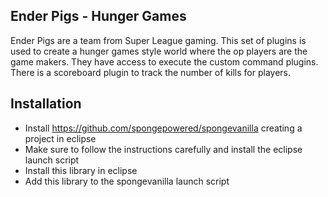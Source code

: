 ## Ender Pigs - Hunger Games
Ender Pigs are a team from Super League gaming.  This set of plugins is used to create a hunger games style world where the op players are the game makers.  They have access to execute the custom command plugins.  There is a scoreboard plugin to track the number of kills for players.


## Installation
* Install https://github.com/spongepowered/spongevanilla creating a project in eclipse
* Make sure to follow the instructions carefully and install the eclipse launch script
* Install this library in eclipse
* Add this library to the spongevanilla launch script

